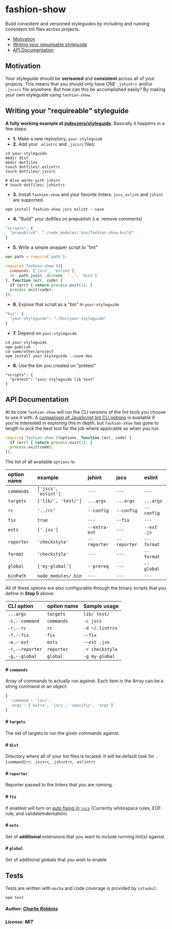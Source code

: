 # fashion-show

Build consistent and versioned styleguides by including and running consistent lint files across projects.

- [Motivation](#motivation)
- [Writing your requireable styleguide](#writing-your-requireable-styleguide)
- [API Documentation](#api-documentation)

## Motivation

Your styleguide should be **verisoned** and **consistent** across all of your projects. This means that you should only have _ONE_ `.jshintrc` and/or `.jscsrc` file anywhere. But how can this be accomplished easily? By making your own styleguide using `fashion-show`.

## Writing your "requireable" styleguide

**A fully working example at [indexzero/styleguide](https://github.com/indexzero/styleguide).** Basically it happens in a few steps:

- **1.** Make a new repository, `your-styleguide`
- **2.** Add your `.elintrc` and `.jscsrc` files:
```
cd your-styleguide
mkdir dist
mkdir dotfiles
touch dotfiles/.eslintrc
touch dotfiles/.jscsrc

# Also works with jshint
# touch dotfiles/.jshintrc
```
- **3.** Install `fashion-show` and your favorite linters: `jscs`, `eslint` and `jshint` are supported.
```
npm install fashion-show jscs eslint --save
```
- **4.** "Build" your dotfiles on prepublish (i.e. remove comments)
``` js
"scripts": {
  "prepublish": "./node_modules/.bin/fashion-show-build"
}
```
- **5.** Write a simple wrapper script to "lint"
``` js
var path = require('path');

require('fashion-show')({
  commands: ['jscs', 'eslint'],
  rc: path.join(__dirname, '..', 'dist')
}, function (err, code) {
  if (err) { return process.exit(1); }
  process.exit(code);
});
```
- **6.** Expose that script as a "bin" in `your-styleguide`
``` js
"bin": {
  "your-styleguide": "./bin/your-styleguide"
}
```
- **7.** Depend on `your-styleguide`
```
cd your-styleguide
npm publish
cd some/other/project
npm install your-styleguide --save-dev
```
- **8.** Use the bin you created on "pretest"
```
"scripts": {
  "pretest": "your-styleguide lib test"
}
```

## API Documentation

At its core `fashion-show` will run the CLI versions of the lint tools you choose to use it with. A [comparison of JavaScript lint CLI options](https://github.com/indexzero/js-lint-compat/blob/master/CLI-OPTIONS.md) is available if you're interested in exploring this in depth, but `fashion-show` has gone to length to pick the best tool for the job where applicable so when you run:

``` js
require('fashion-show')(options, function (err, code) {
  if (err) { return process.exit(1); }
  process.exit(code);
});
```

The list of all available `options` is:

| option name   | example              | jshint        | jscs         | eslint       |
|:--------------|:---------------------|:--------------|:-------------|:-------------|
| `commands`    | `['jscs', 'eslint']` | `---`         | `---`        | `---`        |
| `targets`     | `['lib/', 'test/']`  | `...args`     | `...args`    | `...args`    |
| `rc`          | `'../rc'`            | `--config`    | `--config`   | `--config`   |
| `fix`         | `true`               | `---`         | `--fix`      | `---`        |
| `exts`        | `['.jsx']`           | `--extra-ext` | `---`        | `--ext .js`  |
| `reporter`    | `'checkstyle'`       | `--reporter`  | `--reporter` | `--format`   |
| `format`      | `'checkstyle'`       | `---`         | `---`        | `--format`   |
| `global`      | `['my-global']`      | `--prereq`    | `---`        | `--global`   |
| `binPath`     | `node_modules/.bin`  | `---`         | `---`        | `---`        |

All of these options are also configurable through the binary scripts that you define in **Step 5** above:

| CLI option      | option name   | Sample usage     |
|:----------------|:--------------|:-----------------|
| `...args`       | `targets`     | `lib/ test/`     |
| `-c,--command`  | `commands`    | `-c jscs`        |
| `-r,--rc`       | `rc`          | `-d ~/.lintrcs`  |
| `-f,--fix`      | `fix`         | `--fix`          |
| `-e,--ext`      | `exts`        | `--ext .jsx`     |
| `-r,--reporter` | `reporter`    | `-r checkstyle`  |
| `-g,--global`   | `global`      | `-g my-global`   |

#### # `commands`

Array of commands to actually run against. Each item in the Array can be a string command or an object:

``` js
{
  'command': 'jscs',
  'args': ['extra', 'jscs', 'specific', 'args']
}
```

#### # `targets`

The set of targets to run the given commands against.

#### # `dist`

Directory where all of your lint files is located. It will be default look for `.{command}rc`: `.jscsrc`, `.jshintrc`, `.eslintrc`

#### # `reporter`

Reporter passed to the linters that you are running.

#### # `fix`

If enabled will turn on [auto fixing in `jscs`](http://jscs.info/overview.html#cli) (Currently whitespace rules, EOF rule, and validateIndentation)

#### # `exts`

Set of **additional** extensions that you want to include running lint(s) against.

#### # `global`

Set of additional globals that you wish to enable


## Tests

Tests are written with `mocha` and code coverage is provided by `istanbul`:

```
npm test
```

##### Author: [Charlie Robbins](charlie.robbins@gmail.com)
##### License: MIT
